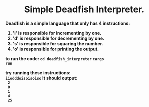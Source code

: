<center><h1>Simple Deadfish Interpreter.</h1></center>

<b>Deadfish<b> is a simple language that only has 4 instructions:<br>
1. 'i' is responsible for incrementing by one.
2. 'd' is responsible for decrementing by one.
3. 's' is responsible for squaring the number.
4. 'o' is responsible for printing the output.

to run the code:
<code>cd deadfish_interpreter</code>
<code>cargo run</code><br>

try running these instructions:<br>
<code>iiodddoisoisoiso</code>
It should output:<br> 
<code>
2<br>
0<br>
1<br>
4<br>
25<br>
</code>
